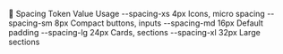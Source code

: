 📏 Spacing
Token	Value	Usage
--spacing-xs	4px	Icons, micro spacing
--spacing-sm	8px	Compact buttons, inputs
--spacing-md	16px	Default padding
--spacing-lg	24px	Cards, sections
--spacing-xl	32px	Large sections
